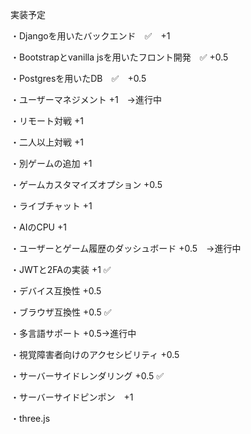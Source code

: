 実装予定

・Djangoを用いたバックエンド　✅　+1 

・Bootstrapとvanilla jsを用いたフロント開発　✅ +0.5

・Postgresを用いたDB　✅　+0.5

・ユーザーマネジメント +1　→進行中

・リモート対戦 +1

・二人以上対戦 +1

・別ゲームの追加 +1

・ゲームカスタマイズオプション +0.5

・ライブチャット +1

・AIのCPU +1

・ユーザーとゲーム履歴のダッシュボード +0.5　→進行中

・JWTと2FAの実装 +1 ✅

・デバイス互換性 +0.5

・ブラウザ互換性 +0.5 ✅

・多言語サポート +0.5→進行中

・視覚障害者向けのアクセシビリティ +0.5

・サーバーサイドレンダリング +0.5 ✅

・サーバーサイドピンポン　+1

・three.js
